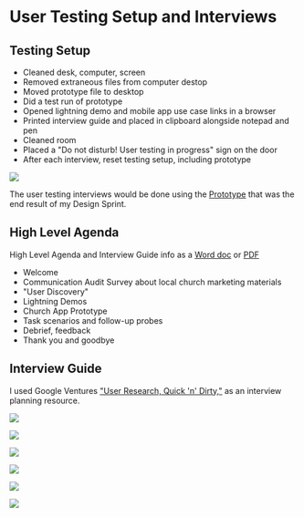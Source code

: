 # User Testing Setup and Interviews

## Testing Setup

* Cleaned desk, computer, screen
* Removed extraneous files from computer destop 
* Moved prototype file to desktop
* Did a test run of prototype
* Opened lightning demo and mobile app use case links in a browser
* Printed interview guide and placed in clipboard alongside notepad and pen
* Cleaned room
* Placed a "Do not disturb! User testing in progress" sign on the door
* After each interview, reset testing setup, including prototype

![](images/do-not-disturb-sign.jpg)

The user testing interviews would be done using the [Prototype](prototype.md) that was the end result of my Design Sprint. 

## High Level Agenda 

High Level Agenda and Interview Guide info as a [Word doc](https://drive.google.com/file/d/0B02bpu7HZwJRSkh5bGVzVXZTQ28/view?usp=sharing) or [PDF](https://drive.google.com/file/d/0B02bpu7HZwJRaWN1UEdVNU1hMkk/view?usp=sharing)

* Welcome
* Communication Audit Survey about local church marketing materials
* "User Discovery"
* Lightning Demos
* Church App Prototype
* Task scenarios and follow-up probes
* Debrief, feedback
* Thank you and goodbye

## Interview Guide 

I used Google Ventures ["User Research, Quick 'n' Dirty,"](https://www.dropbox.com/s/6kef5x79ap8f9v7/User-Research-Workshop_Google-Ventures_Feb2013.pdf) as an interview planning resource.

![](images/interview-worksheet-1.jpg)

![](images/interview-worksheet-2.jpg)

![](images/interview-worksheet-3.jpg)

![](images/interview-worksheet-4.jpg)

![](images/interview-worksheet-5.jpg)

![](images/interview-worksheet-6.jpg)
